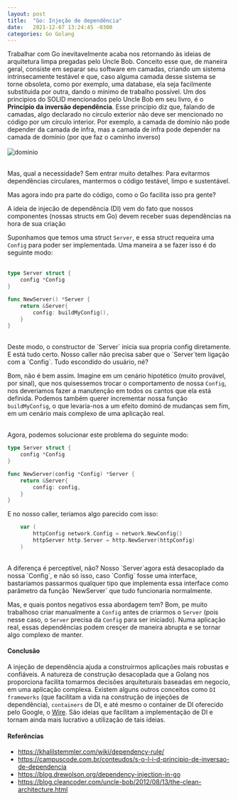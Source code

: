 ```yaml
---
layout: post
title:  "Go: Injeção de dependência"
date:   2021-12-07 13:24:45 -0300
categories: Go Golang
---
```



Trabalhar com Go inevitavelmente acaba nos retornando às ideias de arquitetura limpa pregadas pelo Uncle Bob. Conceito esse que, de maneira geral, consiste em separar seu software em camadas, criando um sistema intrinsecamente testável e que, caso alguma camada desse sistema se torne obsoleta, como por exemplo, uma database, ela seja facilmente substituida por outra, dando o mínimo de trabalho possível. 
Um dos principios do SOLID mencionados pelo Uncle Bob em seu livro, é o <strong>Princípio da inversão dependência</strong>. Esse princípio diz que, falando de camadas, algo declarado no circulo exterior não deve ser mencionado no código por um círculo interior. 
Por exemplo, a camada de domínio não pode depender da camada de infra, mas a camada de infra pode depender na camada de domínio (por que faz o caminho inverso) <br/><br/>
![dominio](https://khalilstemmler.com/img/wiki/dependency-rule/the-dependency-rule.svg)
<br/><br/>

Mas, qual a necessidade? Sem entrar muito detalhes: Para evitarmos dependências circulares, mantermos o código testável, limpo e sustentável.

Mas agora indo pra parte do código, como o Go facilita isso pra gente?

A ideia de injecão de dependência (DI) vem do fato que nossos componentes (nossas structs em Go) devem receber suas dependências na hora de sua criação

Suponhamos que temos uma struct `Server`, e essa struct requeira uma `Config` para poder ser implementada. Uma maneira a se fazer isso é do seguinte modo: <br/><br/>

```go
type Server struct {
    config *Config
}

func NewServer() *Server {
    return &Server{
        config: buildMyConfig(),
    }
}

```
<br/>
Deste modo, o constructor de `Server` inicia sua propria config diretamente. E está tudo certo. Nosso caller não precisa saber que o `Server`tem ligação com a `Config`. Tudo escondido do usuário, né?

Bom, não é bem assim. Imagine em um cenário hipotético (muito provável, por sinal), que nos quisessemos trocar o comportamento de nossa `Config`, nos deveriamos fazer a manutenção em todos os cantos que ela está definida. Podemos também querer incrementar nossa função `buildMyConfig`, o que levaria-nos a um efeito dominó de mudanças sem fim, em um cenário mais complexo de uma aplicação real.<br/><br/>

Agora, podemos solucionar este problema do seguinte modo:

```go
type Server struct {
    config *Config
}

func NewServer(config *Config) *Server {
    return &Server{
        config: config,
    }
}
```

E no nosso caller, teriamos algo parecido com isso:

```go
    var (
        httpConfig network.Config = network.NewConfig()
        httpServer http.Server = http.NewServer(httpConfig)
    )
```
<br/>
A diferença é perceptível, não? Nosso `Server`agora está desacoplado da nossa `Config`, e não só isso, caso `Config` fosse uma interface, bastariamos passarmos qualquer tipo que implementa essa interface como parâmetro da função `NewServer` que tudo funcionaria normalmente.

Mas, e quais pontos negativos essa abordagem tem? Bom, pe muito trabalhoso criar manualmente a `Config` antes de criarmos o `Server` (pois nesse caso, o `Server` precisa da `Config` para ser iniciado). Numa aplicação real, essas dependências podem cresçer de maneira abrupta e se tornar algo complexo de manter. 

#### Conclusão
A injeção de dependência ajuda a construirmos aplicações mais robustas e confiáveis. A natureza de construção desacoplada que a Golang nos proporciona facilita tomarmos decisões arquiteturais baseadas em negocio, em uma aplicação complexa. Existem alguns outros conceitos como `DI frameworks` (que facilitam a vida na construção de injeções de dependência), `containers` de DI, e até mesmo o container de DI oferecido pelo Google, o [Wire](https://github.com/google/wire). São ideias que facilitam a implementação de DI e tornam ainda mais lucrativo a utilização de tais ideias.

#### Referências
- https://khalilstemmler.com/wiki/dependency-rule/
- https://campuscode.com.br/conteudos/s-o-l-i-d-principio-de-inversao-de-dependencia
- https://blog.drewolson.org/dependency-injection-in-go
- https://blog.cleancoder.com/uncle-bob/2012/08/13/the-clean-architecture.html